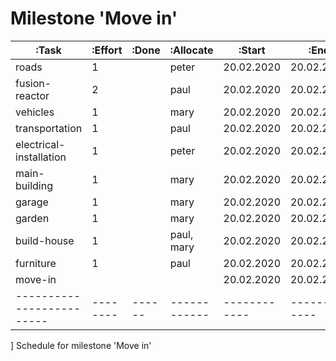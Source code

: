 # Milestone 'Move in'

  |:Task                    |:Effort |:Done |:Allocate   |:Start      |:End        |:Comment  |
  |-------------------------|--------|------|------------|------------|------------|----------|
  | roads                   | 1      |      | peter      | 20.02.2020 | 20.02.2020 |          |
  | fusion-reactor          | 2      |      | paul       | 20.02.2020 | 20.02.2020 |          |
  | vehicles                | 1      |      | mary       | 20.02.2020 | 20.02.2020 |          |
  | transportation          | 1      |      | paul       | 20.02.2020 | 20.02.2020 |          |
  | electrical-installation | 1      |      | peter      | 20.02.2020 | 20.02.2020 |          |
  | main-building           | 1      |      | mary       | 20.02.2020 | 20.02.2020 |          |
  | garage                  | 1      |      | mary       | 20.02.2020 | 20.02.2020 |          |
  | garden                  | 1      |      | mary       | 20.02.2020 | 20.02.2020 |          |
  | build-house             | 1      |      | paul, mary | 20.02.2020 | 20.02.2020 |          |
  | furniture               | 1      |      | paul       | 20.02.2020 | 20.02.2020 |          |
  | move-in                 |        |      |            | 20.02.2020 | 20.02.2020 |          |
  |-------------------------|--------|------|------------|------------|------------|----------|
  ] Schedule for milestone 'Move in'

